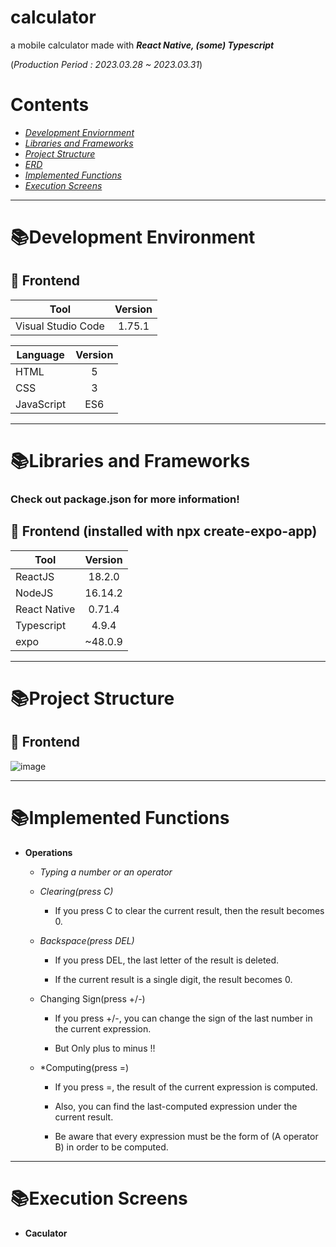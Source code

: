 # calculator
a mobile calculator made with ***React Native, (some) Typescript***

(*Production Period : 2023.03.28 ~ 2023.03.31*)  
  
  
  
  
# Contents
* *[Development Enviornment](#development-environment)*
* *[Libraries and Frameworks](#libraries-and-frameworks)*
* *[Project Structure](#project-structure)*
* *[ERD](#erd)*
* *[Implemented Functions](#implemented-functions)*
* *[Execution Screens](#execution-screens)*



------------
# 📚Development Environment 

## 📌 Frontend
|Tool|Version|
|---|:---:|
|Visual Studio Code|1.75.1|  

|Language|Version|
|---|:---:|
|HTML|5|
|CSS|3|
|JavaScript|ES6|

------------
# 📚Libraries and Frameworks

### Check out package.json for more information!

## 📌 Frontend (installed with npx create-expo-app)
|Tool|Version|
|---|:---:|
|ReactJS|18.2.0|
|NodeJS|16.14.2|
|React Native|0.71.4|
|Typescript|4.9.4|
|expo|~48.0.9|

------------
# 📚Project Structure

## 📌 Frontend
![image](https://user-images.githubusercontent.com/105581574/229129741-29172e76-2d5c-44ad-a7ae-6d504db354d7.png)

------------
# 📚Implemented Functions
* **Operations**
  * *Typing a number or an operator*
    
  * *Clearing(press C)*  

    * If you press C to clear the current result, then the result becomes 0.
    
  * *Backspace(press DEL)*  

    * If you press DEL, the last letter of the result is deleted.
    
    * If the current result is a single digit, the result becomes 0.

  * Changing Sign(press +/-)
  
    * If you press +/-, you can change the sign of the last number in the current expression.

    * But Only plus to minus !!

  * *Computing(press =)
  
    * If you press =, the result of the current expression is computed.

    * Also, you can find the last-computed expression under the current result.

    * Be aware that every expression must be the form of (A operator B) in order to be computed.

   
   
------------
# 📚Execution Screens
* **Caculator**
 


